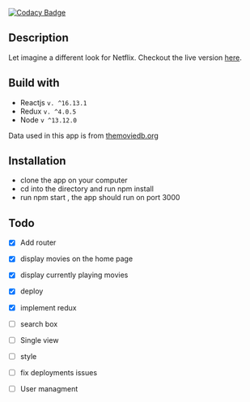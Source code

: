 [![Codacy Badge](https://api.codacy.com/project/badge/Grade/08252b8d6eac459fbd41eb55c5637d88)](https://app.codacy.com/manual/leanny01/box-office?utm_source=github.com&utm_medium=referral&utm_content=leanny01/box-office&utm_campaign=Badge_Grade_Dashboard)

## Description

Let imagine a different look for Netflix.
Checkout the live version [here](https://box-office-027.herokuapp.com/).

## Build with

- Reactjs  `v. ^16.13.1`
- Redux `v. ^4.0.5`
- Node `v ^13.12.0`

Data used in this app is from [themoviedb.org](https://www.themoviedb.org/)

## Installation


- clone the app on your computer
- cd into the directory and run npm install
- run npm start , the app should run on port 3000

## Todo

- [X] Add router
- [x] display movies on the home page
- [x] display currently playing movies
- [X] deploy
- [X] implement redux
- [ ] search box
- [ ] Single view
- [ ] style
- [ ] fix deployments issues
- [ ] User managment

